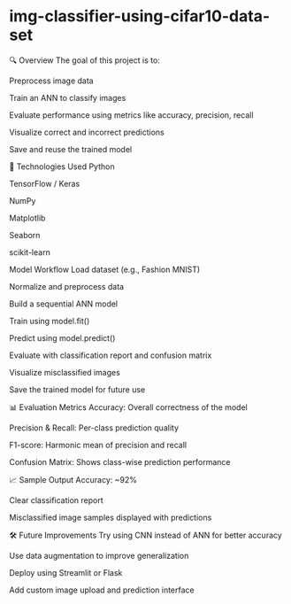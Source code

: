 # img-classifier-using-cifar10-data-set

🔍 Overview
The goal of this project is to:

Preprocess image data

Train an ANN to classify images

Evaluate performance using metrics like accuracy, precision, recall

Visualize correct and incorrect predictions

Save and reuse the trained model

🧠 Technologies Used
Python

TensorFlow / Keras

NumPy

Matplotlib

Seaborn

scikit-learn

 Model Workflow
Load dataset (e.g., Fashion MNIST)

Normalize and preprocess data

Build a sequential ANN model

Train using model.fit()

Predict using model.predict()

Evaluate with classification report and confusion matrix

Visualize misclassified images

Save the trained model for future use

📊 Evaluation Metrics
Accuracy: Overall correctness of the model

Precision & Recall: Per-class prediction quality

F1-score: Harmonic mean of precision and recall

Confusion Matrix: Shows class-wise prediction performance

📈 Sample Output
Accuracy: ~92%

Clear classification report

Misclassified image samples displayed with predictions

🛠 Future Improvements
 Try using CNN instead of ANN for better accuracy

 Use data augmentation to improve generalization

 Deploy using Streamlit or Flask

 Add custom image upload and prediction interface

